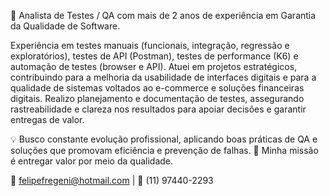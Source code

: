 🎯 Analista de Testes / QA com mais de 2 anos de experiência em Garantia da Qualidade de Software.


Experiência em testes manuais (funcionais, integração, regressão e exploratórios), testes de API (Postman), testes de performance (K6) e automação de testes (browser e API). Atuei em projetos estratégicos, contribuindo para a melhoria da usabilidade de interfaces digitais e para a qualidade de sistemas voltados ao e-commerce e soluções financeiras digitais. Realizo planejamento e documentação de testes, assegurando rastreabilidade e clareza nos resultados para apoiar decisões e garantir entregas de valor.

💡 Busco constante evolução profissional, aplicando boas práticas de QA e soluções que promovam eficiência e prevenção de falhas.
🚀 Minha missão é entregar valor por meio da qualidade.

📩 felipefregeni@hotmail.com
 | 📱 (11) 97440-2293
